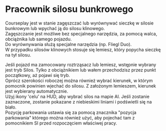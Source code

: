 # Pracownik silosu bunkrowego
  
Courseplay jest w stanie zagęszczać lub wyrównywać sieczkę w silosie bunkrowym lub wpychać ją do silosu klinowego.  
Zagęszczanie jest możliwe bez specjalnego narzędzia, za pomocą walca, obciążnika lub samego pojazdu.  
Do wyrównywania służą specjalne narzędzia (np. Fliegl Duo).  
W przypadku silosów klinowych stosuje się lemiesz, który popycha sieczkę na tył silosu.  


  
Jeśli pojazd ma zamocowany roztrząsacz lub lemiesz, wstępnie wybrany jest tryb Silos. Tylko z obciążnikiem lub wałem przechodzisz przez punkt początkowy, aż pojawi się tryb.  
Oprócz szerokości roboczej można również wybrać kierunek, w którym pomocnik powinien wjechać do silosu. Z założonym lemieszem, kierunek jest wybierany automatycznie.  
Użyj ikony 'celu' na HUD, aby wybrać silos na mapie AI. Jeśli zostanie zaznaczone, zostanie pokazane z niebieskimi liniami i podświetli się na biało.  
Pozycję parkowania ustawia się za pomocą znacznika "pozycja parkowania" którego można również użyć, aby pojechać tam z pomocnikiem SI przed rozpoczęciem właściwej pracy.  


